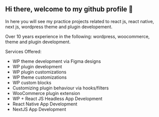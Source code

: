## Hi there, welcome to my github profile 👋

In here you will see my practice projects related to react js, react native, next js, wordpress theme and plugin developement.

Over 10 years experience in the following: wordpress, woocommerce, theme and plugin development. 

Services Offered: 
* WP theme development via Figma designs 
* WP plugin development 
* WP plugin customizations 
* WP theme customizations
* WP custom blocks 
* Customizing plugin behaviour via hooks/filters 
* WooCommerce plugin extension 
* WP + React JS Headless App Development
* React Native App Development
* NextJS App Development
